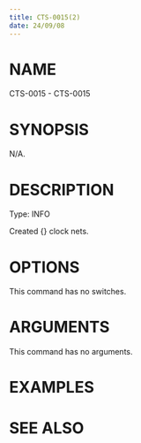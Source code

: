 ```yaml
---
title: CTS-0015(2)
date: 24/09/08
---
```


# NAME

CTS-0015 - CTS-0015

# SYNOPSIS

N/A.

# DESCRIPTION

Type: INFO

Created {} clock nets.

# OPTIONS

This command has no switches.

# ARGUMENTS

This command has no arguments.

# EXAMPLES

# SEE ALSO
